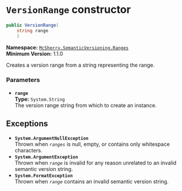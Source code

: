# `VersionRange` constructor

```c#
public VersionRange(
    string range
    )
```

**Namespace:** [`McSherry.SemanticVersioning.Ranges`][1]  
**Minimum Version:** 1.1.0

Creates a version range from a string representing the range.

[1]: ../


### Parameters

- **`range`**  
  **Type:** `System.String`  
  The version range string from which to create an instance.
  

## Exceptions

- **`System.ArgumentNullException`**  
  Thrown when _`ranges`_ is null, empty, or contains only
  whitespace characters.
- **`System.ArgumentException`**  
  Thrown when _`range`_ is invalid for any reason unrelated to
  an invalid semantic version string.
- **`System.FormatException`**  
  Thrown when _`range`_ contains an invalid semantic version
  string.